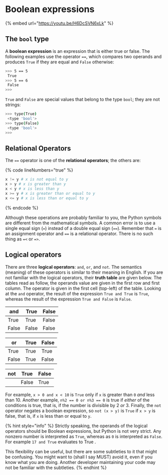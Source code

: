 # Boolean expressions

{% embed url="https://youtu.be/H6DcSVN6xLk" %}

## The `bool` type

A **boolean expression** is an expression that is either true or false. The following examples use the operator `==`, which compares two operands and produces `True` if they are equal and `False` otherwise:

```bash
>>> 5 == 5
 True 
>>> 5 == 6 
 False 
>>>
```

`True` and `False` are special values that belong to the type `bool`; they are not strings:

```bash
>>> type(True)
 <type 'bool'> 
>>> type(False)
 <type 'bool'> 
>>>
```

## Relational Operators

The `==` operator is one of the **relational operators**; the others are:

{% code lineNumbers="true" %}
```python
x != y # x is not equal to y 
x > y # x is greater than y 
x < y # x is less than y 
x >= y # x is greater than or equal to y 
x <= y # x is less than or equal to y 
```
{% endcode %}

Although these operations are probably familiar to you, the Python symbols are different from the mathematical symbols. A common error is to use a single equal sign (`=`) instead of a double equal sign (`==`). Remember that `=` is an assignment operator and `==` is a relational operator. There is no such thing as `=<` or `=>`.

## Logical operators

There are three **logical operators**: `and`, `or`, and `not`. The semantics (meaning) of these operators is similar to their meaning in English. If you are not familiar with the logical operators, their **truth table** are given below. The tables read as follow, the operands value are given in the first row and first column. The operator is given in the first cell (top-left) of the table. Looking at the `and` operator, the result of the expression `True and True` is `True`, whereas the result of the expression `True and False` is `False`.

| and   | True  | False |
| ----- | ----- | ----- |
| True  | True  | False |
| False | False | False |

| or    | True | False |
| ----- | ---- | ----- |
| True  | True | True  |
| False | True | False |

| not | True  | False |
| --- | ----- | ----- |
|     | False | True  |

For example, `x > 0 and x < 10` is `True` only if `x` is greater than `0` _and_ less than 10. Another example, `n%2 == 0 or n%3 == 0` is true if _either_ of the conditions is true, that is, if the number is divisible by 2 _or_ 3. Finally, the `not` operator negates a boolean expression, so `not (x > y)` is `True` if `x > y` is false, that is, if `x` is less than or equal to `y`.

{% hint style="info" %}
Strictly speaking, the operands of the logical operators should be Boolean expressions, but Python is not very strict. Any nonzero number is interpreted as `True`, whereas as `0` is interpreted as `False`.\
For example `17 and True` evaluates to True .

This flexibility can be useful, but there are some subtleties to it that might be confusing. You might want to (shall I say MUST) avoid it, even if you know what you are doing. Another developer maintaining your code may not be familiar with the subtleties.
{% endhint %}
